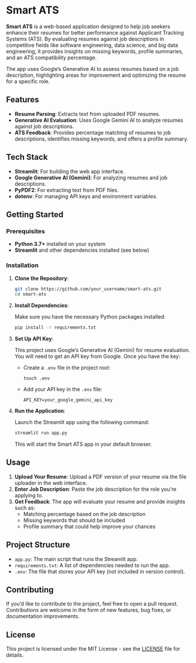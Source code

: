 # Smart ATS

**Smart ATS** is a web-based application designed to help job seekers enhance their resumes for better performance against Applicant Tracking Systems (ATS). By evaluating resumes against job descriptions in competitive fields like software engineering, data science, and big data engineering, it provides insights on missing keywords, profile summaries, and an ATS compatibility percentage.

The app uses Google’s Generative AI to assess resumes based on a job description, highlighting areas for improvement and optimizing the resume for a specific role. 

## Features

- **Resume Parsing**: Extracts text from uploaded PDF resumes.
- **Generative AI Evaluation**: Uses Google Gemini AI to analyze resumes against job descriptions.
- **ATS Feedback**: Provides percentage matching of resumes to job descriptions, identifies missing keywords, and offers a profile summary.

## Tech Stack

- **Streamlit**: For building the web app interface.
- **Google Generative AI (Gemini)**: For analyzing resumes and job descriptions.
- **PyPDF2**: For extracting text from PDF files.
- **dotenv**: For managing API keys and environment variables.

## Getting Started

### Prerequisites

- **Python 3.7+** installed on your system
- **Streamlit** and other dependencies installed (see below)

### Installation

1. **Clone the Repository**:

    ```bash
    git clone https://github.com/your_username/smart-ats.git
    cd smart-ats
    ```

2. **Install Dependencies**:

    Make sure you have the necessary Python packages installed:

    ```bash
    pip install -r requirements.txt
    ```

3. **Set Up API Key**:

   This project uses Google’s Generative AI (Gemini) for resume evaluation. You will need to get an API key from Google. Once you have the key:

   - Create a `.env` file in the project root:
     
     ```
     touch .env
     ```

   - Add your API key in the `.env` file:
   
     ```
     API_KEY=your_google_gemini_api_key
     ```

4. **Run the Application**:

    Launch the Streamlit app using the following command:

    ```bash
    streamlit run app.py
    ```

    This will start the Smart ATS app in your default browser.

## Usage

1. **Upload Your Resume**: Upload a PDF version of your resume via the file uploader in the web interface.
2. **Enter Job Description**: Paste the job description for the role you're applying to.
3. **Get Feedback**: The app will evaluate your resume and provide insights such as:
   - Matching percentage based on the job description
   - Missing keywords that should be included
   - Profile summary that could help improve your chances

## Project Structure

- `app.py`: The main script that runs the Streamlit app.
- `requirements.txt`: A list of dependencies needed to run the app.
- `.env`: The file that stores your API key (not included in version control).

## Contributing

If you’d like to contribute to the project, feel free to open a pull request. Contributions are welcome in the form of new features, bug fixes, or documentation improvements.

## License

This project is licensed under the MIT License - see the [LICENSE](LICENSE) file for details.
